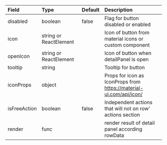 | Field         | Type                    | Default   | Description                                                                                 |
|:--------------|:------------------------|:----------|:--------------------------------------------------------------------------------------------|
| disabled      | boolean                 | false     | Flag for button disabled or enabled                                                         |
| icon          | string or ReactElement  |           | Icon of button from material icons or custom component                                      |
| openIcon      | string or ReactElement  |           | Icon of button when detailPanel is open                                                     |
| tooltip       | string                  |           | Tooltip for button                                                                          |
| iconProps     | object                  |           | Props for icon as IconProps from https://material-ui.com/api/icon/                          |
| isFreeAction  | boolean                 | false     | Independent actions that will not on row' actions section                                   |
| render        | func                    |           | render result of detail panel according rowData                                             |